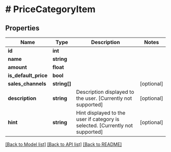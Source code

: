 # # PriceCategoryItem

## Properties

Name | Type | Description | Notes
------------ | ------------- | ------------- | -------------
**id** | **int** |  |
**name** | **string** |  |
**amount** | **float** |  |
**is_default_price** | **bool** |  |
**sales_channels** | **string[]** |  | [optional]
**description** | **string** | Description displayed to the user. [Currently not supported] | [optional]
**hint** | **string** | Hint displayed to the user if category is selected. [Currently not supported] | [optional]

[[Back to Model list]](../../README.md#models) [[Back to API list]](../../README.md#endpoints) [[Back to README]](../../README.md)

